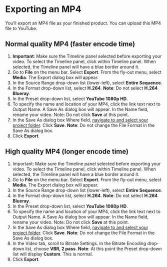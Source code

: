 # Exporting an MP4

You’ll export an MP4 file as your finished product. You can upload this MP4 file to YouTube.

## Normal quality MP4 \(faster encode time\)

1. **Important**: Make sure the Timeline panel selected before exporting your video. To select the Timeline panel, click within Timeline panel. When selected, the Timeline panel will have a blue border around it. 
2. Go to **File** on the menu bar. Select **Export**. From the fly-out menu, select **Media**. The Export dialog box will appear.
3. In the Source Range drop-down list \(lower-left\), select **Entire Sequence**.
4. In the Format drop-down list, select **H.264**. **Note**: Do not select **H.264 Blueray**.
5. In the Preset drop-down list, select **YouTube 1080p HD**.  
6. To specify the name and location of your MP4, click the link text next to Output Name. A Save As dialog box will appear. In the Name field, rename your video. Note: Do not click **Save** at this point.
7. In the Save As dialog box Where field, [navigate to and select your project folder](https://jjloomis.gitbooks.io/file-and-folder-management/content/navigating-folder-tree.html). Click **Save**. **Note**: Do not change the File Format in the Save As dialog box.
8. Click **Export**.

## High quality MP4 \(longer encode time\)

1. Important: Make sure the Timeline panel selected before exporting your video. To select the Timeline panel, click within Timeline panel. When selected, the Timeline panel will have a blue border around it. 
2. Go to **File** on the menu bar. Select **Export**. From the fly-out menu, select **Media**. The Export dialog box will appear.
3. In the Source Range drop-down list \(lower-left\), select **Entire Sequence**.
4. In the Format drop-down list, select **H.264**. **Note**: Do not select **H.264 Blueray**.
5. In the Preset drop-down list, select **YouTube 1080p HD**.  
6. To specify the name and location of your MP4, click the link text next to Output Name. A Save As dialog box will appear. In the Name field, rename your video. Note: Do not click **Save** at this point.
7. In the Save As dialog box Where field, [navigate to and select your project folder](https://jjloomis.gitbooks.io/file-and-folder-management/content/navigating-folder-tree.html). Click **Save**. **Note**: Do not change the File Format in the Save As dialog box.
8. In the Video tab, scroll to Bitrate Settings. In the Bitrate Encoding drop-down list, choose **VBR, 2 pass**. **Note**: At this point the Preset drop-down list will display **Custom**. This is normal.
9. Click **Export**.



